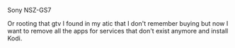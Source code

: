 Sony NSZ-GS7

Or rooting that gtv I found in my atic that I don't remember buying
but now I want to remove all the apps for services that don't exist
anymore and install Kodi.

